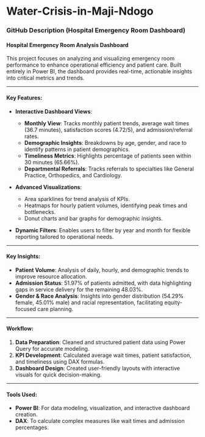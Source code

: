 # Water-Crisis-in-Maji-Ndogo
### **GitHub Description (Hospital Emergency Room Dashboard)**

#### **Hospital Emergency Room Analysis Dashboard**  
This project focuses on analyzing and visualizing emergency room performance to enhance operational efficiency and patient care. Built entirely in Power BI, the dashboard provides real-time, actionable insights into critical metrics and trends.

---

#### **Key Features**:
- **Interactive Dashboard Views**:  
  - **Monthly View**: Tracks monthly patient trends, average wait times (36.7 minutes), satisfaction scores (4.72/5), and admission/referral rates.  
  - **Demographic Insights**: Breakdowns by age, gender, and race to identify patterns in patient demographics.  
  - **Timeliness Metrics**: Highlights percentage of patients seen within 30 minutes (65.66%).  
  - **Departmental Referrals**: Tracks referrals to specialties like General Practice, Orthopedics, and Cardiology.  

- **Advanced Visualizations**:  
  - Area sparklines for trend analysis of KPIs.  
  - Heatmaps for hourly patient volumes, identifying peak times and bottlenecks.  
  - Donut charts and bar graphs for demographic insights.  

- **Dynamic Filters**: Enables users to filter by year and month for flexible reporting tailored to operational needs.

---

#### **Key Insights**:
- **Patient Volume**: Analysis of daily, hourly, and demographic trends to improve resource allocation.  
- **Admission Status**: 51.97% of patients admitted, with data highlighting gaps in service delivery for the remaining 48.03%.  
- **Gender & Race Analysis**: Insights into gender distribution (54.29% female, 45.01% male) and racial representation, facilitating equity-focused care planning.  

---

#### **Workflow**:
1. **Data Preparation**: Cleaned and structured patient data using Power Query for accurate modeling.  
2. **KPI Development**: Calculated average wait times, patient satisfaction, and timeliness using DAX formulas.  
3. **Dashboard Design**: Created user-friendly layouts with interactive visuals for quick decision-making.  

---

#### **Tools Used**:
- **Power BI**: For data modeling, visualization, and interactive dashboard creation.  
- **DAX**: To calculate complex measures like wait times and admission percentages.  

